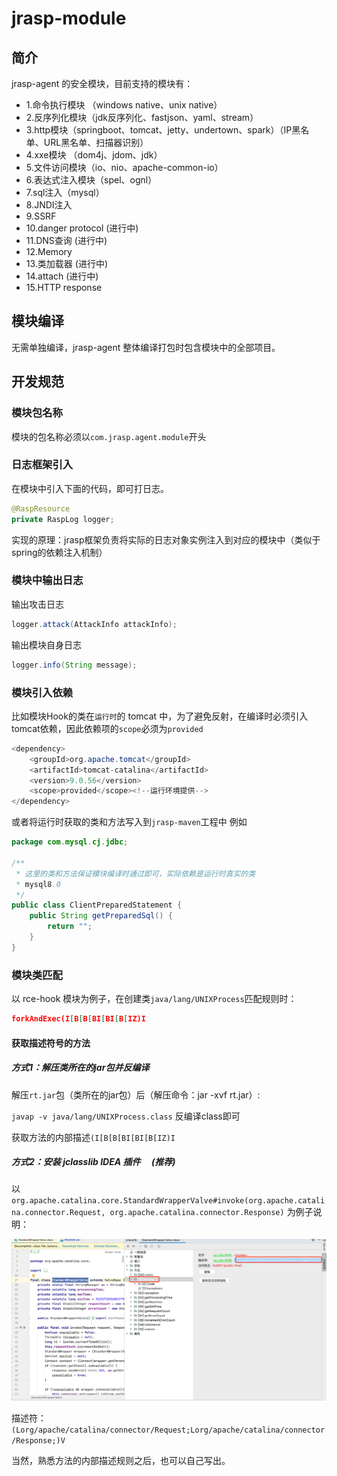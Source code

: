 # jrasp-module

## 简介

jrasp-agent 的安全模块，目前支持的模块有： 

- 1.命令执行模块 （windows native、unix native）
- 2.反序列化模块（jdk反序列化、fastjson、yaml、stream）
- 3.http模块（springboot、tomcat、jetty、undertown、spark）（IP黑名单、URL黑名单、扫描器识别）
- 4.xxe模块 （dom4j、jdom、jdk）
- 5.文件访问模块（io、nio、apache-common-io）
- 6.表达式注入模块（spel、ognl）
- 7.sql注入（mysql）
- 8.JNDI注入
- 9.SSRF 
- 10.danger protocol  (进行中)
- 11.DNS查询  (进行中)
- 12.Memory
- 13.类加载器 (进行中)
- 14.attach (进行中)
- 15.HTTP response

## 模块编译

无需单独编译，jrasp-agent 整体编译打包时包含模块中的全部项目。

## 开发规范


### 模块包名称

模块的包名称必须以`com.jrasp.agent.module`开头


### 日志框架引入

在模块中引入下面的代码，即可打日志。

```java
@RaspResource
private RaspLog logger;
```

实现的原理：jrasp框架负责将实际的日志对象实例注入到对应的模块中（类似于spring的依赖注入机制）

### 模块中输出日志

输出攻击日志

```java
logger.attack(AttackInfo attackInfo);
```

输出模块自身日志

```java
logger.info(String message);
```

### 模块引入依赖

比如模块Hook的类在`运行时`的 tomcat 中，为了避免反射，在编译时必须引入tomcat依赖，因此依赖项的`scope`必须为`provided`

```java
<dependency>
    <groupId>org.apache.tomcat</groupId>
    <artifactId>tomcat-catalina</artifactId>
    <version>9.0.56</version>
    <scope>provided</scope><!--运行环境提供-->
</dependency>
```

或者将运行时获取的类和方法写入到`jrasp-maven`工程中
例如
```java
package com.mysql.cj.jdbc;

/**
 * 这里的类和方法保证模块编译时通过即可，实际依赖是运行时真实的类
 * mysql8.0
 */
public class ClientPreparedStatement {
    public String getPreparedSql() {
        return "";
    }
}
```

### 模块类匹配

以 rce-hook 模块为例子，在创建类`java/lang/UNIXProcess`匹配规则时：

```json
forkAndExec(I[B[B[BI[BI[B[IZ)I
```

#### 获取描述符号的方法

##### 方式1：解压类所在的jar包并反编译

解压`rt.jar`包（类所在的jar包）后（解压命令：jar -xvf rt.jar）:

`javap -v java/lang/UNIXProcess.class` 反编译class即可

获取方法的内部描述`(I[B[B[BI[BI[B[IZ)I`

##### 方式2：安装 jclasslib IDEA 插件 　(推荐)
以`org.apache.catalina.core.StandardWrapperValve#invoke(org.apache.catalina.connector.Request, org.apache.catalina.connector.Response)`
为例子说明：

![img.png](jclasslib.png)

描述符：`(Lorg/apache/catalina/connector/Request;Lorg/apache/catalina/connector/Response;)V`

当然，熟悉方法的内部描述规则之后，也可以自己写出。

